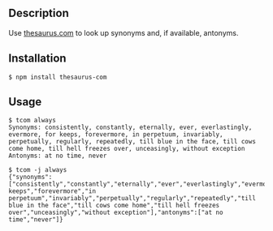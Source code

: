 ## Description

Use [thesaurus.com](http://www.thesaurus.com/) to look up synonyms and, if
available, antonyms.

## Installation

```
$ npm install thesaurus-com
```

## Usage

```
$ tcom always
Synonyms: consistently, constantly, eternally, ever, everlastingly, evermore, for keeps, forevermore, in perpetuum, invariably, perpetually, regularly, repeatedly, till blue in the face, till cows come home, till hell freezes over, unceasingly, without exception
Antonyms: at no time, never
```

```
$ tcom -j always
{"synonyms":["consistently","constantly","eternally","ever","everlastingly","evermore","for keeps","forevermore","in perpetuum","invariably","perpetually","regularly","repeatedly","till blue in the face","till cows come home","till hell freezes over","unceasingly","without exception"],"antonyms":["at no time","never"]}
```
